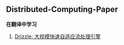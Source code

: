 ## Distributed-Computing-Paper
**在翻译中学习**

1. [Drizzle: 大规模快速自适应流处理引擎](https://github.com/alixGuo/Distributed-Computing-Paper/blob/master/Drizzle:%20%E5%A4%A7%E8%A7%84%E6%A8%A1%E5%BF%AB%E9%80%9F%E8%87%AA%E9%80%82%E5%BA%94%E6%B5%81%E5%A4%84%E7%90%86%E5%BC%95%E6%93%8E.md)
